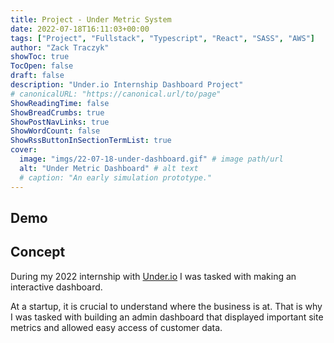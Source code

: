 ```yaml
---
title: Project - Under Metric System
date: 2022-07-18T16:11:03+00:00
tags: ["Project", "Fullstack", "Typescript", "React", "SASS", "AWS"]
author: "Zack Traczyk"
showToc: true
TocOpen: false
draft: false
description: "Under.io Internship Dashboard Project"
# canonicalURL: "https://canonical.url/to/page"
ShowReadingTime: false
ShowBreadCrumbs: true
ShowPostNavLinks: true
ShowWordCount: false
ShowRssButtonInSectionTermList: true
cover:
  image: "imgs/22-07-18-under-dashboard.gif" # image path/url
  alt: "Under Metric Dashboard" # alt text
  # caption: "An early simulation prototype."
---
```


## Demo

## Concept

During my 2022 internship with [Under.io](https://under.io) I was tasked with making an interactive dashboard. 

At a startup, it is crucial to understand where the business is at. That is why I was tasked with building an admin dashboard that displayed important site metrics and allowed easy access of customer data.
